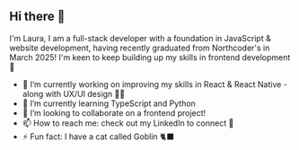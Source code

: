 ## Hi there 👋

I'm Laura, I am a full-stack developer with a foundation in JavaScript & website development, having recently graduated from Northcoder's in March 2025! I'm keen to keep building up my skills in frontend development 🌱 

- 🔭 I’m currently working on improving my skills in React & React Native - along with UX/UI design 🧑‍🎨
- 🌱 I’m currently learning TypeScript and Python
- 👯 I’m looking to collaborate on a frontend project!
- 📫 How to reach me: check out my LinkedIn to connect 🍎
- ⚡ Fun fact: I have a cat called Goblin 🐈‍⬛

